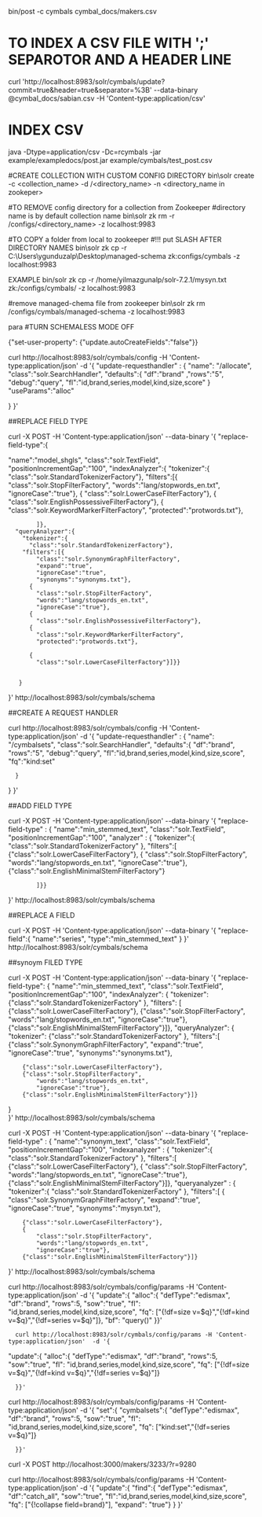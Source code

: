 bin/post -c cymbals cymbal_docs/makers.csv


# TO INDEX  A CSV FILE WITH ';' SEPAROTOR AND A HEADER LINE
curl 'http://localhost:8983/solr/cymbals/update?commit=true&header=true&separator=%3B' --data-binary @cymbal_docs/sabian.csv -H 'Content-type:application/csv'


# INDEX CSV 
java -Dtype=application/csv -Dc=rcymbals -jar example/exampledocs/post.jar example/cymbals/test_post.csv

#CREATE COLLECTION WITH CUSTOM CONFIG DIRECTORY
bin\solr create -c <collection_name> -d /<directory_name> -n <directory_name in zookeper> 

#TO REMOVE config directory for a collection from Zookeeper
#directory name is by default collection name
bin\solr zk rm -r /configs/<directory_name> -z localhost:9983

#TO COPY a folder from local to zookeeper
#!!! put SLASH AFTER DIRECTORY NAMES
bin\solr zk cp -r C:\\Users\\ygunduzalp\\Desktop\managed-schema  zk:configs/cymbals -z localhost:9983

EXAMPLE
bin/solr zk cp -r /home/yilmazgunalp/solr-7.2.1/mysyn.txt zk:/configs/cymbals/ -z localhost:9983

#remove managed-chema file from zookeeper
bin\solr zk rm /configs/cymbals/managed-schema -z localhost:9983

para
#TURN SCHEMALESS MODE OFF

 {"set-user-property": {"update.autoCreateFields":"false"}}
 
 
curl http://localhost:8983/solr/cymbals/config -H 'Content-type:application/json'  -d '{
  "update-requesthandler" : {
    "name": "/allocate",
    "class":"solr.SearchHandler",
    "defaults":{ "df":"brand" ,"rows":"5", "debug":"query", "fl":"id,brand,series,model,kind,size,score" }
    "useParams":"alloc"
    
  }
}'

##REPLACE FIELD TYPE

curl -X POST -H 'Content-type:application/json' --data-binary '{
  "replace-field-type":{
     
 "name":"model_shgls",
      "class":"solr.TextField",
      "positionIncrementGap":"100",
      "indexAnalyzer":{
        "tokenizer":{
          "class":"solr.StandardTokenizerFactory"},
        "filters":[{
            "class":"solr.StopFilterFactory",
            "words":"lang/stopwords_en.txt",
            "ignoreCase":"true"},
          {
            "class":"solr.LowerCaseFilterFactory"},
          {
            "class":"solr.EnglishPossessiveFilterFactory"},
          {
            "class":"solr.KeywordMarkerFilterFactory",
            "protected":"protwords.txt"},
		

            ]},
      "queryAnalyzer":{
        "tokenizer":{
          "class":"solr.StandardTokenizerFactory"},
        "filters":[{
            "class":"solr.SynonymGraphFilterFactory",
            "expand":"true",
            "ignoreCase":"true",
            "synonyms":"synonyms.txt"},
          {
            "class":"solr.StopFilterFactory",
            "words":"lang/stopwords_en.txt",
            "ignoreCase":"true"},
          {
            "class":"solr.EnglishPossessiveFilterFactory"},
          {
            "class":"solr.KeywordMarkerFilterFactory",
            "protected":"protwords.txt"},
         
          {
            "class":"solr.LowerCaseFilterFactory"}]}}


       }
}' http://localhost:8983/solr/cymbals/schema

##CREATE A REQUEST HANDLER

curl http://localhost:8983/solr/cymbals/config -H 'Content-type:application/json'  -d '{
  "update-requesthandler" : {
    "name": "/cymbalsets",
   "class":"solr.SearchHandler",
        "defaults":{
          "df":"brand",
          "rows":"5",
          "debug":"query",
          "fl":"id,brand,series,model,kind,size,score",
          "fq":"kind:set"

      }

  }
}'


##ADD FIELD TYPE


curl -X POST -H 'Content-type:application/json' --data-binary '{
  "replace-field-type" : {
     "name":"min_stemmed_text",
     "class":"solr.TextField",
     "positionIncrementGap":"100",
     "analyzer" : {
        "tokenizer":{
           "class":"solr.StandardTokenizerFactory" },
        "filters":[
        {"class":"solr.LowerCaseFilterFactory"},
		{
            "class":"solr.StopFilterFactory",
            "words":"lang/stopwords_en.txt",
            "ignoreCase":"true"},
        {"class":"solr.EnglishMinimalStemFilterFactory"}

            ]}}
}' http://localhost:8983/solr/cymbals/schema


##REPLACE A FIELD

curl -X POST -H 'Content-type:application/json' --data-binary '{
  "replace-field":{
     "name":"series",
     "type":"min_stemmed_text"
     }
}' http://localhost:8983/solr/cymbals/schema

##synoym FILED TYPE

curl -X POST -H 'Content-type:application/json' --data-binary '{
  "replace-field-type": {
     "name":"min_stemmed_text",
     "class":"solr.TextField",
     "positionIncrementGap":"100",
     "indexAnalyzer": {
        "tokenizer": {"class":"solr.StandardTokenizerFactory" },
        "filters": [
        {"class":"solr.LowerCaseFilterFactory"},
		{"class":"solr.StopFilterFactory",
            "words":"lang/stopwords_en.txt",
            "ignoreCase":"true"},
        {"class":"solr.EnglishMinimalStemFilterFactory"}]},
      "queryAnalyzer": {
        "tokenizer": {"class":"solr.StandardTokenizerFactory" },
        "filters":[
        {"class":"solr.SynonymGraphFilterFactory",
            "expand":"true",
            "ignoreCase":"true",
            "synonyms":"synonyms.txt"},

        {"class":"solr.LowerCaseFilterFactory"},
		{"class":"solr.StopFilterFactory",
            "words":"lang/stopwords_en.txt",
            "ignoreCase":"true"},
        {"class":"solr.EnglishMinimalStemFilterFactory"}]}      
  }          
}' http://localhost:8983/solr/cymbals/schema



curl -X POST -H 'Content-type:application/json' --data-binary '{
  "replace-field-type" : {
     "name":"synonym_text",
     "class":"solr.TextField",
     "positionIncrementGap":"100",
     "indexanalyzer" : {
        "tokenizer":{
           "class":"solr.StandardTokenizerFactory" },
        "filters":[
        {"class":"solr.LowerCaseFilterFactory"},
		{
            "class":"solr.StopFilterFactory",
            "words":"lang/stopwords_en.txt",
            "ignoreCase":"true"},
        {"class":"solr.EnglishMinimalStemFilterFactory"}]},
      "queryanalyzer" : {
        "tokenizer":{
           "class":"solr.StandardTokenizerFactory" },
        "filters":[
        {
            "class":"solr.SynonymGraphFilterFactory",
            "expand":"true",
            "ignoreCase":"true",
            "synonyms":"mysyn.txt"},

        {"class":"solr.LowerCaseFilterFactory"},
		{
            "class":"solr.StopFilterFactory",
            "words":"lang/stopwords_en.txt",
            "ignoreCase":"true"},
        {"class":"solr.EnglishMinimalStemFilterFactory"}]}      
           
}' http://localhost:8983/solr/cymbals/schema


 curl http://localhost:8983/solr/cymbals/config/params -H 'Content-type:application/json'  -d '{
  "update":{
    "alloc":{
      "defType":"edismax",
      "df":"brand",
      "rows":5,
      "sow":"true",
      "fl": "id,brand,series,model,kind,size,score",
      "fq": ["{!df=size v=$q}","{!df=kind v=$q}","{!df=series v=$q}"]},
      "bf": "query()"
	  }}'




      curl http://localhost:8983/solr/cymbals/config/params -H 'Content-type:application/json'  -d '{
  "update":{
    "alloc":{
      "defType":"edismax",
      "df":"brand",
      "rows":5,
      "sow":"true",
      "fl": "id,brand,series,model,kind,size,score",
      "fq": ["{!df=size v=$q}","{!df=kind v=$q}","{!df=series v=$q}"]}
      	
      }}'



curl http://localhost:8983/solr/cymbals/config/params -H 'Content-type:application/json'  -d '{
  "set":{
    "cymbalsets":{
      "defType":"edismax",
      "df":"brand",
      "rows":5,
      "sow":"true",
      "fl": "id,brand,series,model,kind,size,score",
      "fq": ["kind:set","{!df=series v=$q}"]}
      	
      }}'



curl -X POST http://localhost:3000/makers/3233/?r=9280




curl http://localhost:8983/solr/cymbals/config/params -H 'Content-type:application/json'  -d '{
   "update":{
    "find":{
      "defType":"edismax",
        "df":"catch_all",
        "sow":"true",
        "fl":"id,brand,series,model,kind,size,score",
        "fq": ["{!collapse field=brand}"],
        "expand": "true"}
  }
}'
















